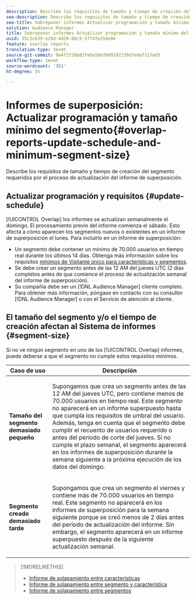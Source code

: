 ```yaml
---
description: Describe los requisitos de tamaño y tiempo de creación del segmento requeridos por el proceso de actualización del informe de superposición.
seo-description: Describe los requisitos de tamaño y tiempo de creación del segmento requeridos por el proceso de actualización del informe de superposición.
seo-title: Sobreponer informes Actualizar programación y tamaño mínimo del segmento
solution: Audience Manager
title: Sobreponer informes Actualizar programación y tamaño mínimo del segmento
uuid: 35c1cb39-e28d-4d20-88c9-5ff4fe154e9e
feature: overlap reports
translation-type: tm+mt
source-git-commit: 9e4f2f26b83fe6e5b6f669107239d7edaf11fed3
workflow-type: tm+mt
source-wordcount: '351'
ht-degree: 3%

---
```



# Informes de superposición: Actualizar programación y tamaño mínimo del segmento{#overlap-reports-update-schedule-and-minimum-segment-size}

Describe los requisitos de tamaño y tiempo de creación del segmento requeridos por el proceso de actualización del informe de superposición.

## Actualizar programación y requisitos {#update-schedule}

[!UICONTROL Overlap] los informes se actualizan semanalmente el domingo. El procesamiento previo del informe comienza el sábado. Esto afecta a cómo aparecen los segmentos nuevos o existentes en un informe de superposición el lunes. Para incluirlo en un informe de superposición:

* Un segmento debe contener un mínimo de 70.000 usuarios en tiempo real durante los últimos 14 días. Obtenga más información sobre los requisitos [mínimos de Visitante único para características y segmentos](../../reporting/report-sampling.md#data-sampling-ratio).
* Se debe crear un segmento antes de las 12 AM del jueves UTC (2 días completos antes de que comience el proceso de actualización semanal del informe de superposición).
* Su compañía debe ser un [!DNL Audience Manager] cliente completo. Para obtener más información, póngase en contacto con su consultor [!DNL Audience Manager] o con el Servicio de atención al cliente.

## El tamaño del segmento y/o el tiempo de creación afectan al Sistema de informes {#segment-size}

Si no ve ningún segmento en uno de los [!UICONTROL Overlap] informes, puede deberse a que el segmento no cumple estos requisitos mínimos.

<table id="table_BE2937C1FA314BBDBD1D026321D6E6B1"> 
 <thead> 
  <tr> 
   <th colname="col1" class="entry"> Caso de uso </th> 
   <th colname="col2" class="entry"> Descripción </th> 
  </tr> 
 </thead>
 <tbody> 
  <tr> 
   <td colname="col1"> <p> <b>Tamaño del segmento demasiado pequeño</b> </p> </td> 
   <td colname="col2"> <p>Supongamos que crea un segmento antes de las 12 AM del jueves UTC, pero contiene menos de 70.000 usuarios en tiempo real. Este segmento no aparecerá en un <span class="wintitle"> informe</span> superpuesto hasta que cumpla los requisitos de umbral del usuario. Además, tenga en cuenta que el segmento debe cumplir el recuento de usuarios requerido o antes del período de corte del jueves. Si no cumple el plazo semanal, el segmento aparecerá en los <span class="wintitle"> informes</span> de superposición durante la semana siguiente a la próxima ejecución de los datos del domingo. </p> </td> 
  </tr> 
  <tr> 
   <td colname="col1"> <p> <b>Segmento creado demasiado tarde</b> </p> </td> 
   <td colname="col2"> <p>Supongamos que crea un segmento el viernes y contiene más de 70.000 usuarios en tiempo real. Este segmento no aparecerá en los <span class="wintitle"> informes</span> de superposición para la semana siguiente porque se creó menos de 2 días antes del período de actualización del informe. Sin embargo, el segmento aparecerá en un <span class="wintitle"> informe</span> superpuesto después de la siguiente actualización semanal. </p> </td> 
  </tr> 
 </tbody> 
</table>

>[!MORELIKETHIS]
>
>* [Informe de solapamiento entre características](../../reporting/dynamic-reports/trait-trait-overlap-report.md#trait-to-trait-overlap-report)
>* [Informe de solapamiento entre segmento y característica](../../reporting/dynamic-reports/segment-trait-overlap-report.md)
>* [Informe de solapamiento entre segmentos](../../reporting/dynamic-reports/segment-segment-overlap-report.md)

